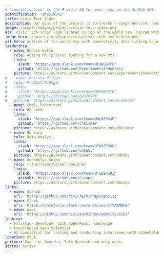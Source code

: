 ```yaml
---
# 'identification' is the 9 digit ID for your repo in the GitHub API.
identification: '241519642'
title: Civic Tech Index
description: Our goal of the project is to create a comprehensive, searchable index of all civic tech open source software projects around the world. We have created the framework. Now our next step is to create a website and other marketing tools that will demonstrate the power of the index and will provide instructions for how to tag and share your github repository in 2 min or less.
image: /assets/images/projects/civic-tech-index.png
alt: civic tech index logo layered on top of the world map. Paired with a globe icon and a magnifying glass.
image-hero: /assets/images/projects/civic-tech-index-hero.png
alt-hero: outline of the world map with connectivity dots linking major cities on each continent
leadership:
  - name: Bonnie Wolfe
    role: Acting PM (project looking for a new PM)
    links:
      slack: 'https://app.slack.com/team/UE1UG1YFP'
      github: 'https://github.com/ExperimentsInHonesty'
    picture: https://avatars.githubusercontent.com/ExperimentsInHonesty
#  - name: Marissa Wilson
#   role: Product Manager
#   links:
#     slack: 'https://app.slack.com/team/UUG26TUTB'
#     github: 'https://github.com/mw376707'
#   picture: https://avatars.githubusercontent.com/mw376707
  - name: Chali Prasertsri
    role: UX Lead
    links:
      slack: 'https://app.slack.com/team/USLBE6X4M'
      github: 'https://github.com/chalimar'
    picture: https://avatars.githubusercontent.com/chalimar
  - name: Bo Yang
    role: Data Analyst
    links:
      slack: 'https://app.slack.com/team/UTW4ZPXDK'
      github: 'https://github.com/ddkbky'
    picture: https://avatars.githubusercontent.com/ddkbky
  - name: Gwendolyn Snapp
    role: Illustrator/Visual Designer
    links:
      slack: 'https://app.slack.com/team/UTL09G68Z'
      github: 'https://github.com/Gsnapp'
    picture: https://avatars.githubusercontent.com/GSnapp
links: 
  - name: Github
    url: 'https://github.com/civictechindex/website'
  - name: Slack
    url: 'https://hackforla.slack.com/archives/CTYAKM0CW'
  - name: Wiki
    url: 'https://github.com/civictechindex/website/wiki'
looking:
  - Fullstack Developer with Node/React knowledge
  - Experienced Data Scientist
  - UX specialist for testing and conducting interviews with stakeholders
location: DTLA
partner: Code for America, Yale OpenLab and many more.
status: Active
---
```


